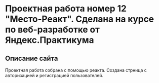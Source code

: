 # Проектная работа номер 12 "Место-Реакт". Сделана на курсе по веб-разработке от Яндекс.Практикума
## Описание сайта

Проектная работа собрана с помощью реакта. Создана стрница с авторизацией и регистрацией пользователей.

